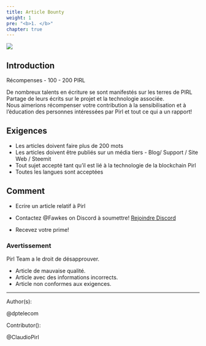 ```yaml
---
title: Article Bounty
weight: 1
pre: "<b>1. </b>"
chapter: true
---
```

![](/images_headers/article.png)

## Introduction


Récompenses - 100 - 200 PIRL  

De nombreux talents en écriture se sont manifestés sur les terres de PIRL  
Partage de leurs écrits sur le projet et la technologie associée.  
Nous aimerions récompenser votre contribution à la sensibilisation et à l’éducation des personnes intéressées par Pirl et tout ce qui a un rapport!


## Exigences


- Les articles doivent faire plus de 200 mots 
- Les articles doivent être publiés sur un média tiers - Blog/ Support / Site Web / Steemit 
- Tout sujet accepté tant qu’il est lié à la technologie de la blockchain Pirl
- Toutes les langues sont acceptées 

## Comment


- Ecrire un article relatif à Pirl

- Contactez @Fawkes on Discord à soumettre! [Rejoindre Discord](https://discord.gg/3WXkUt9)

- Recevez votre prime!

### Avertissement


Pirl Team a le droit de désapprouver.

- Article de mauvaise qualité.
- Article avec des informations incorrects.
- Article non conformes aux exigences.


---
Author(s):


@dptelecom


Contributor():


@ClaudioPirl
